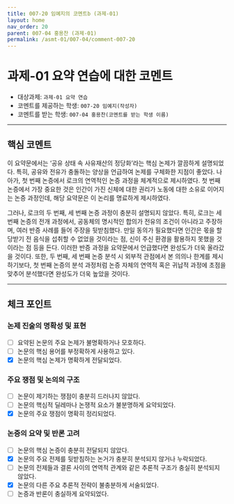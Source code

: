 ```yaml
---
title: 007-20 임예지의 코멘트b (과제-01) 
layout: home
nav_order: 20
parent: 007-04 홍용찬 (과제-01)
permalink: /asmt-01/007-04/comment-007-20
---
```


# 과제-01 요약 연습에 대한 코멘트

- 대상과제: `과제-01 요약 연습`
- 코멘트를 제공하는 학생: `007-20 임예지(작성자)` 
- 코멘트를 받는 학생: `007-04 홍용찬(코멘트를 받는 학생 이름)` 

---

## 핵심 코멘트

이 요약문에서는 ‘공유 상태 속 사유재산의 정당화’라는 핵심 논제가 깔끔하게 설명되었다. 특히, 공유와 전유가 충돌하는 양상을 언급하여 논제를 구체화한 지점이 좋았다. 나아가, 첫 번째 논증에서 로크의 연역적인 논증 과정을 체계적으로 제시하였다. 첫 번째 논증에서 가장 중요한 것은 인간이 가진 신체에 대한 권리가 노동에 대한 소유로 이어지는 논증 과정인데, 해당 요약문은 이 논리를 명료하게 제시하였다. 

그러나, 로크의 두 번째, 세 번째 논증 과정이 충분히 설명되지 않았다. 특히, 로크는 세 번째 논증의 전개 과정에서, 공동체의 명시적인 합의가 전유의 조건이 아니라고 주장하며, 여러 반증 사례를 들어 주장을 뒷받침했다. 만일 동의가 필요했다면 인간은 몫을 할당받기 전 음식을 섭취할 수 없었을 것이라는 점, 신이 주신 환경을 활용하지 못했을 것이라는 점 등을 든다. 이러한 반증 과정을 요약문에서 언급했다면 완성도가 더욱 올라갔을 것이다. 또한, 두 번째, 세 번째 논증 분석 시 외부적 관점에서 본 의의나 한계를 제시하기보다, 첫 번째 논증의 분석 과정처럼 논증 자체의 연역적 혹은 귀납적 과정에 초점을 맞추어 분석했다면 완성도가 더욱 높았을 것이다.

---

## 체크 포인트

### 논제 진술의 명확성 및 표현  
- [ ] 요약된 논문의 주요 논제가 불명확하거나 모호하다.  
- [ ] 논문의 핵심 용어를 부정확하게 사용하고 있다.  
- [x] 논문의 핵심 논제가 명확하게 전달되었다.  

### 주요 쟁점 및 논의의 구조  
- [ ] 논문이 제기하는 쟁점이 충분히 드러나지 않았다.  
- [ ] 논문의 핵심적 딜레마나 논쟁적 요소가 불분명하게 요약되었다.  
- [x] 논문의 주요 쟁점이 명확히 정리되었다.  

### 논증의 요약 및 반론 고려  
- [ ] 논문의 핵심 논증이 충분히 전달되지 않았다.  
- [x] 논문의 주요 전제를 뒷받침하는 논거가 충분히 분석되지 않거나 누락되었다.  
- [ ] 논문의 전제들과 결론 사이의 연역적 관계와 같은 추론적 구조가 충실히 분석되지 않았다.  
- [x] 논문의 다른 주요 추론적 전략이 불충분하게 서술되었다.
- [ ] 논증과 반론이 충실하게 요약되었다. 